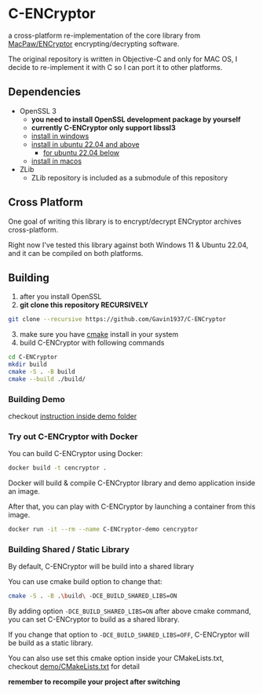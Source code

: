
# C-ENCryptor

a cross-platform re-implementation of the core library from [MacPaw/ENCryptor](https://github.com/MacPaw/ENCryptor) encrypting/decrypting software.

The original repository is written in Objective-C and only for MAC OS, I decide to re-implement it with C so I can port it to other platforms.


## Dependencies

* OpenSSL 3
  * **you need to install OpenSSL development package by yourself**
  * **currently C-ENCryptor only support libssl3**
  * [install in windows](https://slproweb.com/products/Win32OpenSSL.html)
  * [install in ubuntu 22.04 and above](https://linuxhint.com/install-openssl-libraries-on-ubuntu/)
    * [for ubuntu 22.04 below](https://github.com/bkw777/mainline/wiki/Install-libssl3)
  * [install in macos](https://formulae.brew.sh/formula/openssl@3)
* ZLib
  * ZLib repository is included as a submodule of this repository


## Cross Platform

One goal of writing this library is to encrypt/decrypt ENCryptor archives cross-platform.

Right now I've tested this library against both Windows 11 & Ubuntu 22.04, and it can be compiled on both platforms.


## Building

1. after you install OpenSSL
2. **git clone this repository RECURSIVELY**

```sh
git clone --recursive https://github.com/Gavin1937/C-ENCryptor
```

3. make sure you have [cmake](https://cmake.org/) install in your system
4. build C-ENCryptor with following commands

```sh
cd C-ENCryptor
mkdir build
cmake -S . -B build
cmake --build ./build/
```

### Building Demo

checkout [instruction inside demo folder](demo/README.md)

### Try out C-ENCryptor with Docker

You can build C-ENCryptor using Docker:

```sh
docker build -t cencryptor .
```

Docker will build & compile C-ENCryptor library and demo application inside an image.

After that, you can play with C-ENCryptor by launching a container from this image.

```sh
docker run -it --rm --name C-ENCryptor-demo cencryptor
```

### Building Shared / Static Library

By default, C-ENCryptor will be build into a shared library

You can use cmake build option to change that:

```sh
cmake -S . -B .\build\ -DCE_BUILD_SHARED_LIBS=ON
```

By adding option `-DCE_BUILD_SHARED_LIBS=ON` after above cmake command, you can set C-ENCryptor to build as a shared library.

If you change that option to `-DCE_BUILD_SHARED_LIBS=OFF`, C-ENCryptor will be build as a static library.

You can also use set this cmake option inside your CMakeLists.txt, checkout [demo/CMakeLists.txt](demo/CMakeLists.txt) for detail

**remember to recompile your project after switching**

